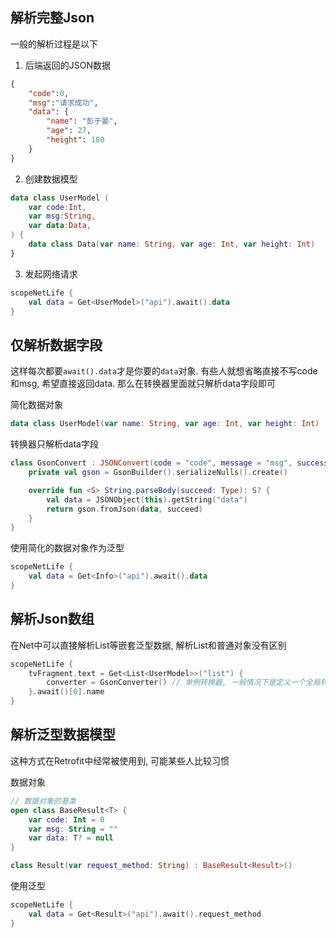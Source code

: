 
## 解析完整Json

一般的解析过程是以下

1. 后端返回的JSON数据

```json
{
    "code":0,
    "msg":"请求成功",
    "data": {
        "name": "彭于晏",
        "age": 27,
        "height": 180
    }
}
```

2. 创建数据模型

```kotlin
data class UserModel (
    var code:Int,
    var msg:String,
    var data:Data,
) {
    data class Data(var name: String, var age: Int, var height: Int)
}
```

3. 发起网络请求

```kotlin
scopeNetLife {
    val data = Get<UserModel>("api").await().data
}
```

## 仅解析数据字段

这样每次都要`await().data`才是你要的`data`对象. 有些人就想省略直接不写code和msg, 希望直接返回data. 那么在转换器里面就只解析data字段即可

简化数据对象

```kotlin
data class UserModel(var name: String, var age: Int, var height: Int)
```

转换器只解析data字段

```kotlin
class GsonConvert : JSONConvert(code = "code", message = "msg", success = "200") {
    private val gson = GsonBuilder().serializeNulls().create()

    override fun <S> String.parseBody(succeed: Type): S? {
        val data = JSONObject(this).getString("data")
        return gson.fromJson(data, succeed)
    }
}
```

使用简化的数据对象作为泛型

```kotlin
scopeNetLife {
    val data = Get<Info>("api").await().data
}
```

## 解析Json数组

在Net中可以直接解析List等嵌套泛型数据, 解析List和普通对象没有区别

```kotlin
scopeNetLife {
    tvFragment.text = Get<List<UserModel>>("list") {
        converter = GsonConverter() // 单例转换器, 一般情况下是定义一个全局转换器
    }.await()[0].name
}
```

## 解析泛型数据模型

这种方式在Retrofit中经常被使用到, 可能某些人比较习惯

数据对象

```kotlin
// 数据对象的基类
open class BaseResult<T> {
    var code: Int = 0
    var msg: String = ""
    var data: T? = null
}

class Result(var request_method: String) : BaseResult<Result>()
```

使用泛型

```kotlin
scopeNetLife {
    val data = Get<Result>("api").await().request_method
}
```
